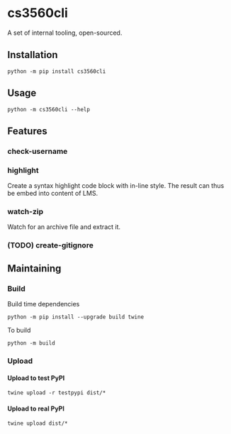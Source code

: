 # cs3560cli

A set of internal tooling, open-sourced.

## Installation

```console
python -m pip install cs3560cli
```

## Usage

```console
python -m cs3560cli --help
```

## Features

### check-username

### highlight

Create a syntax highlight code block with in-line style. The result can thus be embed into content of LMS.

### watch-zip

Watch for an archive file and extract it.

### (TODO) create-gitignore

## Maintaining

### Build

Build time dependencies

```console
python -m pip install --upgrade build twine
```

To build

```console
python -m build
```

### Upload

#### Upload to test PyPI

```console
twine upload -r testpypi dist/*
```

#### Upload to real PyPI

```console
twine upload dist/*
```